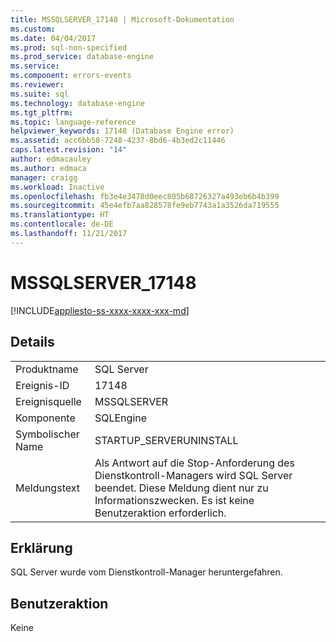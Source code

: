 ```yaml
---
title: MSSQLSERVER_17148 | Microsoft-Dokumentation
ms.custom: 
ms.date: 04/04/2017
ms.prod: sql-non-specified
ms.prod_service: database-engine
ms.service: 
ms.component: errors-events
ms.reviewer: 
ms.suite: sql
ms.technology: database-engine
ms.tgt_pltfrm: 
ms.topic: language-reference
helpviewer_keywords: 17148 (Database Engine error)
ms.assetid: acc6bb58-7248-4237-8bd6-4b3ed2c11446
caps.latest.revision: "14"
author: edmacauley
ms.author: edmaca
manager: craigg
ms.workload: Inactive
ms.openlocfilehash: fb3e4e3478d0eec805b68726327a493eb6b4b399
ms.sourcegitcommit: 45e4efb7aa828578fe9eb7743a1a3526da719555
ms.translationtype: HT
ms.contentlocale: de-DE
ms.lasthandoff: 11/21/2017
---
```

# <a name="mssqlserver17148"></a>MSSQLSERVER_17148
[!INCLUDE[appliesto-ss-xxxx-xxxx-xxx-md](../../includes/appliesto-ss-xxxx-xxxx-xxx-md.md)]
  
## <a name="details"></a>Details  
  
|||  
|-|-|  
|Produktname|SQL Server|  
|Ereignis-ID|17148|  
|Ereignisquelle|MSSQLSERVER|  
|Komponente|SQLEngine|  
|Symbolischer Name|STARTUP_SERVERUNINSTALL|  
|Meldungstext|Als Antwort auf die Stop-Anforderung des Dienstkontroll-Managers wird SQL Server beendet. Diese Meldung dient nur zu Informationszwecken. Es ist keine Benutzeraktion erforderlich.|  
  
## <a name="explanation"></a>Erklärung  
SQL Server wurde vom Dienstkontroll-Manager heruntergefahren.  
  
## <a name="user-action"></a>Benutzeraktion  
Keine  
  
